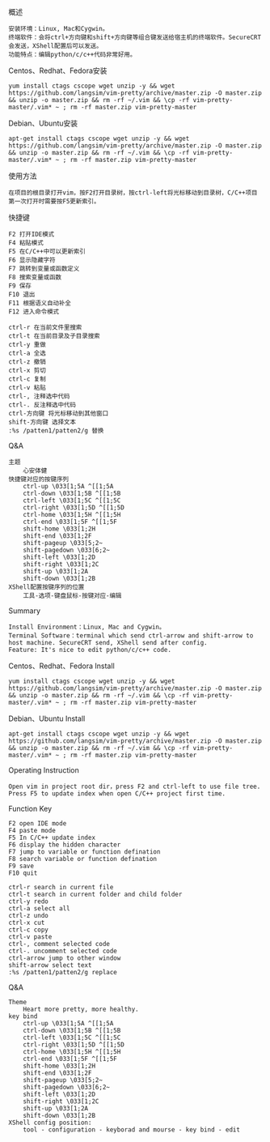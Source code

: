 概述

    安装环境：Linux, Mac和Cygwin。
    终端软件：会将ctrl+方向键和shift+方向键等组合键发送给宿主机的终端软件。SecureCRT会发送，XShell配置后可以发送。
    功能特点：编辑python/c/c++代码非常好用。

Centos、Redhat、Fedora安装

    yum install ctags cscope wget unzip -y && wget https://github.com/langsim/vim-pretty/archive/master.zip -O master.zip && unzip -o master.zip && rm -rf ~/.vim && \cp -rf vim-pretty-master/.vim* ~ ; rm -rf master.zip vim-pretty-master

Debian、Ubuntu安装

    apt-get install ctags cscope wget unzip -y && wget https://github.com/langsim/vim-pretty/archive/master.zip -O master.zip && unzip -o master.zip && rm -rf ~/.vim && \cp -rf vim-pretty-master/.vim* ~ ; rm -rf master.zip vim-pretty-master

使用方法

    在项目的根目录打开vim，按F2打开目录树，按ctrl-left将光标移动到目录树，C/C++项目第一次打开时需要按F5更新索引。

快捷键

    F2 打开IDE模式
    F4 粘贴模式
    F5 在C/C++中可以更新索引
    F6 显示隐藏字符
    F7 跳转到变量或函数定义
    F8 搜索变量或函数
    F9 保存
    F10 退出
    F11 根据语义自动补全
    F12 进入命令模式

    ctrl-r 在当前文件里搜索
    ctrl-t 在当前目录及子目录搜索
    ctrl-y 重做
    ctrl-a 全选
    ctrl-z 撤销
    ctrl-x 剪切
    ctrl-c 复制
    ctrl-v 粘贴
    ctrl-, 注释选中代码
    ctrl-. 反注释选中代码
    ctrl-方向键 将光标移动到其他窗口
    shift-方向键 选择文本
    :%s /patten1/patten2/g 替换

Q&A

    主题
        心安体健
    快捷键对应的按键序列
        ctrl-up \033[1;5A ^[[1;5A
        ctrl-down \033[1;5B ^[[1;5B
        ctrl-left \033[1;5C ^[[1;5C
        ctrl-right \033[1;5D ^[[1;5D
        ctrl-home \033[1;5H ^[[1;5H    
        ctrl-end \033[1;5F ^[[1;5F
        shift-home \033[1;2H
        shift-end \033[1;2F
        shift-pageup \033[5;2~
        shift-pagedown \033[6;2~
        shift-left \033[1;2D
        shift-right \033[1;2C
        shift-up \033[1;2A
        shift-down \033[1;2B
    XShell配置按键序列的位置
        工具-选项-键盘鼠标-按键对应-编辑

Summary

    Install Environment：Linux, Mac and Cygwin。
    Terminal Software：terminal which send ctrl-arrow and shift-arrow to host machine. SecureCRT send, XShell send after config.
    Feature: It's nice to edit python/c/c++ code.

Centos、Redhat、Fedora Install

    yum install ctags cscope wget unzip -y && wget https://github.com/langsim/vim-pretty/archive/master.zip -O master.zip && unzip -o master.zip && rm -rf ~/.vim && \cp -rf vim-pretty-master/.vim* ~ ; rm -rf master.zip vim-pretty-master

Debian、Ubuntu Install

    apt-get install ctags cscope wget unzip -y && wget https://github.com/langsim/vim-pretty/archive/master.zip -O master.zip && unzip -o master.zip && rm -rf ~/.vim && \cp -rf vim-pretty-master/.vim* ~ ; rm -rf master.zip vim-pretty-master

Operating Instruction

    Open vim in project root dir，press F2 and ctrl-left to use file tree. Press F5 to update index when open C/C++ project first time.

Function Key

    F2 open IDE mode
    F4 paste mode
    F5 In C/C++ update index
    F6 display the hidden character
    F7 jump to variable or function defination
    F8 search variable or function defination
    F9 save
    F10 quit

    ctrl-r search in current file
    ctrl-t search in current folder and child folder
    ctrl-y redo
    ctrl-a select all
    ctrl-z undo
    ctrl-x cut
    ctrl-c copy
    ctrl-v paste
    ctrl-, comment selected code
    ctrl-. uncomment selected code
    ctrl-arrow jump to other window
    shift-arrow select text
    :%s /patten1/patten2/g replace

Q&A

    Theme
        Heart more pretty, more healthy.
    key bind
        ctrl-up \033[1;5A ^[[1;5A
        ctrl-down \033[1;5B ^[[1;5B
        ctrl-left \033[1;5C ^[[1;5C
        ctrl-right \033[1;5D ^[[1;5D
        ctrl-home \033[1;5H ^[[1;5H    
        ctrl-end \033[1;5F ^[[1;5F
        shift-home \033[1;2H
        shift-end \033[1;2F
        shift-pageup \033[5;2~
        shift-pagedown \033[6;2~
        shift-left \033[1;2D
        shift-right \033[1;2C
        shift-up \033[1;2A
        shift-down \033[1;2B
    XShell config position:
        tool - configuration - keyborad and mourse - key bind - edit

